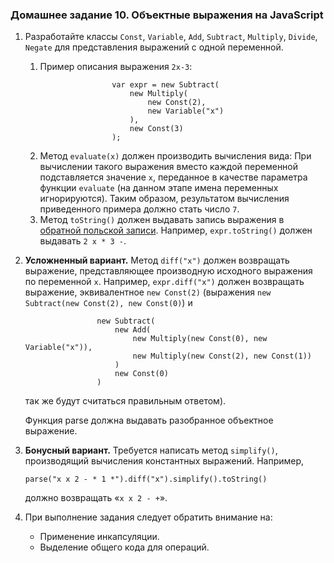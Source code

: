 ### Домашнее задание 10. Объектные выражения на JavaScript

1. Разработайте классы `Const`, `Variable`, `Add`, `Subtract`, `Multiply`, `Divide`, `Negate` для представления выражений с одной переменной.
    1. Пример описания выражения `2x-3`:
        ```
                        var expr = new Subtract(
                            new Multiply(
                                new Const(2),
                                new Variable("x")
                            ),
                            new Const(3)
                        );
       ```    
    2. Метод `evaluate(x)` должен производить вычисления вида: При вычислении такого выражения вместо каждой переменной подставляется значение `x`, переданное в качестве параметра функции `evaluate` (на данном этапе имена переменных игнорируются). Таким образом, результатом вычисления приведенного примера должно стать число `7`.
    3. Метод `toString()` должен выдавать запись выражения в [обратной польской записи](https://en.wikipedia.org/wiki/Reverse_Polish_notation). Например, `expr.toString()` должен выдавать `2 x * 3 -`.
2. **Усложненный вариант.**
    Метод `diff("x")` должен возвращать выражение, представляющее производную исходного выражения по переменной `x`. Например, `expr.diff("x")` должен возвращать выражение, эквивалентное `new Const(2)` (выражения `new Subtract(new Const(2), new Const(0)`) и
    ```
                    new Subtract(
                        new Add(
                            new Multiply(new Const(0), new Variable("x")),
                            new Multiply(new Const(2), new Const(1))
                        )
                        new Const(0)
                    )
   ```
    так же будут считаться правильным ответом).
    
    Функция parse должна выдавать разобранное объектное выражение.

3. **Бонусный вариант.** Требуется написать метод `simplify()`, производящий вычисления константных выражений. Например,
    ```
    parse("x x 2 - * 1 *").diff("x").simplify().toString()
   ```
    должно возвращать «`x x 2 - +`».
4. При выполнение задания следует обратить внимание на:
    * Применение инкапсуляции.
    * Выделение общего кода для операций.